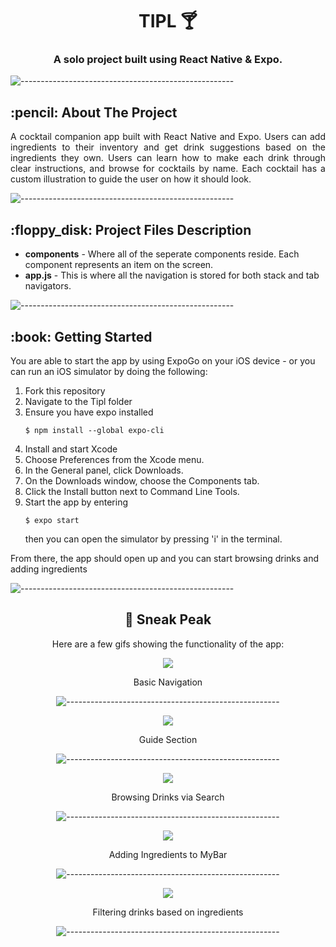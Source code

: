 <h1 align="center"> TIPL 🍸</h1>
<h3 align="center"> A solo project built using React Native & Expo.</h3>

![-----------------------------------------------------](https://raw.githubusercontent.com/andreasbm/readme/master/assets/lines/rainbow.png)

<!-- ABOUT THE PROJECT -->
<h2 id="about-the-project"> :pencil: About The Project</h2>

<p align="justify"> 
A cocktail companion app built with React Native and Expo. Users can add ingredients to their inventory and get drink suggestions based on the ingredients they own. Users can learn how to make each drink through clear instructions, and browse for cocktails by name. Each cocktail has a custom illustration to guide the user on how it should look.</p>

![-----------------------------------------------------](https://raw.githubusercontent.com/andreasbm/readme/master/assets/lines/rainbow.png)

<!-- PROJECT FILES DESCRIPTION -->
<h2 id="project-files-description"> :floppy_disk: Project Files Description</h2>

<ul>
  <li><b>components</b> - Where all of the seperate components reside. Each component represents an item on the screen.</li>
  <li><b>app.js</b> - This is where all the navigation is stored for both stack and tab navigators.</li>
</ul>

![-----------------------------------------------------](https://raw.githubusercontent.com/andreasbm/readme/master/assets/lines/rainbow.png)

<!-- GETTING STARTED -->
<h2 id="getting-started"> :book: Getting Started</h2>

<p>You are able to start the app by using ExpoGo on your iOS device - or you can run an iOS simulator by doing the following:</p>

<ol>
  <li>Fork this repository</li>
  <li>Navigate to the Tipl folder</li>
  <li>Ensure you have expo installed <pre><code>$ npm install --global expo-cli </code></pre> </li>
  <li>Install and start Xcode</li>
  <li>Choose Preferences from the Xcode menu.</li>
  <li>In the General panel, click Downloads.</li>
  <li>On the Downloads window, choose the Components tab.</li>
  <li>Click the Install button next to Command Line Tools.</li>
  <li>Start the app by entering <pre><code>$ expo start </code></pre> then you can open the simulator by pressing 'i' in the terminal.</li>
</ol>

<p>From there, the app should open up and you can start browsing drinks and adding ingredients</p>

![-----------------------------------------------------](https://raw.githubusercontent.com/andreasbm/readme/master/assets/lines/rainbow.png)

<!-- SNEAK PEAK -->
<div align="center">
  <h2 id="sneak-peak"> 👀 Sneak Peak</h2>

  <p>Here are a few gifs showing the functionality of the app:</p>

  <img src="https://i.ibb.co/Wtgd2hV/Simulator-Screen-Recording-i-Phone-12-Pro-Max-2021-07-11-at-19-03-51.gif"><p>Basic Navigation</p></img>
  ![-----------------------------------------------------](https://raw.githubusercontent.com/andreasbm/readme/master/assets/lines/rainbow.png)

  <img src="https://i.ibb.co/q70bSPv/Simulator-Screen-Recording-i-Phone-12-Pro-Max-2021-07-11-at-19-06-09.gif"><p>Guide Section</p></img>
  ![-----------------------------------------------------](https://raw.githubusercontent.com/andreasbm/readme/master/assets/lines/rainbow.png)

  <img src="https://i.ibb.co/PTkZW1f/Simulator-Screen-Recording-i-Phone-12-Pro-Max-2021-07-11-at-19-08-53.gif"><p>Browsing Drinks via Search</p></img>
  ![-----------------------------------------------------](https://raw.githubusercontent.com/andreasbm/readme/master/assets/lines/rainbow.png)

  <img src="https://i.ibb.co/sPWD5bS/Simulator-Screen-Recording-i-Phone-12-Pro-Max-2021-07-11-at-19-11-48.gif"><p>Adding Ingredients to MyBar</p></img>
  ![-----------------------------------------------------](https://raw.githubusercontent.com/andreasbm/readme/master/assets/lines/rainbow.png)

  <img src="https://i.ibb.co/vqnsMsw/Simulator-Screen-Recording-i-Phone-12-Pro-Max-2021-07-11-at-19-14-38.gif"><p>Filtering drinks based on ingredients</p></img>
  ![-----------------------------------------------------](https://raw.githubusercontent.com/andreasbm/readme/master/assets/lines/rainbow.png)
</div>


